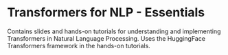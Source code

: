 # Transformers for NLP - Essentials

Contains slides and hands-on tutorials for understanding and implementing Transformers in Natural Language Processing. Uses the HuggingFace Transformers framework in the hands-on tutorials.
